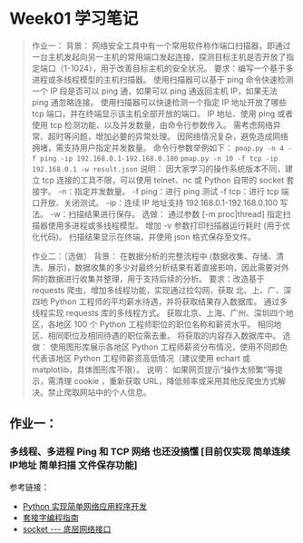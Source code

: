 # Week01 学习笔记

> 作业一：
> 背景： 网络安全工具中有一个常用软件称作端口扫描器，即通过一台主机发起向另一主机的常用端口发起连接，探测目标主机是否开放了指定端口（1-1024），用于改善目标主机的安全状况。
> 要求：编写一个基于多进程或多线程模型的主机扫描器。
> 使用扫描器可以基于 ping 命令快速检测一个 IP 段是否可以 ping 通，如果可以 ping 通返回主机 IP，如果无法 ping 通忽略连接。
> 使用扫描器可以快速检测一个指定 IP 地址开放了哪些 tcp 端口，并在终端显示该主机全部开放的端口。
> IP 地址、使用 ping 或者使用 tcp 检测功能、以及并发数量，由命令行参数传入。
> 需考虑网络异常、超时等问题，增加必要的异常处理。
> 因网络情况复杂，避免造成网络拥堵，需支持用户指定并发数量。
> 命令行参数举例如下：
> `pmap.py -n 4 -f ping -ip 192.168.0.1-192.168.0.100`
> `pmap.py -n 10 -f tcp -ip 192.168.0.1 -w result.json`
> 说明：
> 因大家学习的操作系统版本不同，建立 tcp 连接的工具不限，可以使用 telnet、nc 或 Python 自带的 socket 套接字。
> -n：指定并发数量。
> -f ping：进行 ping 测试
> -f tcp：进行 tcp 端口开放、关闭测试。
> -ip：连续 IP 地址支持 192.168.0.1-192.168.0.100 写法。
> -w：扫描结果进行保存。
> 选做：
> 通过参数 [-m proc|thread] 指定扫描器使用多进程或多线程模型。
> 增加 -v 参数打印扫描器运行耗时 (用于优化代码)。
> 扫描结果显示在终端，并使用 json 格式保存至文件。
>
> 作业二：（选做）
> 背景： 在数据分析的完整流程中 (数据收集、存储、清洗、展示)，数据收集的多少对最终分析结果有着直接影响，因此需要对外网的数据进行收集并整理，用于支持后续的分析。
> 要求：改造基于 requests 爬虫，增加多线程功能，实现通过拉勾网，获取 北、上、广、深四地 Python 工程师的平均薪水待遇，并将获取结果存入数据库。
> 通过多线程实现 requests 库的多线程方式。
> 获取北京、上海、广州、深圳四个地区，各地区 100 个 Python 工程师职位的职位名称和薪资水平。
> 相同地区、相同职位及相同待遇的职位需去重。
> 将获取的内容存入数据库中。
> 选做：
> 使用图形库展示各地区 Python 工程师薪资分布情况，使用不同颜色代表该地区 Python 工程师薪资高低情况（建议使用 echart 或 matplotlib，具体图形库不限）。
> 说明：
>如果网页提示“操作太频繁”等提示，需清理 cookie ，重新获取 URL，降低频率或采用其他反爬虫方式解决。禁止爬取网站中的个人信息。

## 作业一：

### 多线程、多进程  Ping 和 TCP 网络 也还没搞懂 [目前仅实现 简单连续IP地址 简单扫描 文件保存功能]

参考链接：
- [Python 实现简单网络应用程序开发](https://segmentfault.com/a/1190000019723303)
- [套接字编程指南](https://docs.python.org/zh-cn/3/howto/sockets.html)
- [socket --- 底层网络接口](https://docs.python.org/zh-cn/3/library/socket.html)